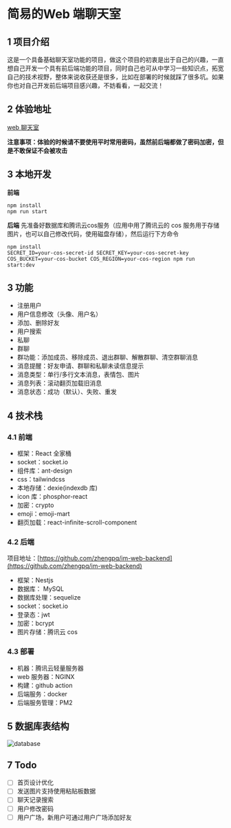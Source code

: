 # 简易的Web 端聊天室

## 1 项目介绍
这是一个具备基础聊天室功能的项目，做这个项目的初衷是出于自己的兴趣，一直想自己开发一个具有前后端功能的项目，同时自己也可从中学习一些知识点，拓宽自己的技术视野，整体来说收获还是很多，比如在部署的时候就踩了很多坑。如果你也对自己开发前后端项目感兴趣，不妨看看，一起交流！

## 2 体验地址

[web 聊天室](https://zhengpq.com/)

**注意事项：体验的时候请不要使用平时常用密码，虽然前后端都做了密码加密，但是不敢保证不会被攻击**

## 3 本地开发

**前端**
```
npm install
npm run start
```

**后端**
先准备好数据库和腾讯云cos服务（应用中用了腾讯云的 cos 服务用于存储图片，也可以自己修改代码，使用磁盘存储），然后运行下方命令
```
npm install
SECRET_ID=your-cos-secret-id SECRET_KEY=your-cos-secret-key COS_BUCKET=your-cos-bucket COS_REGION=your-cos-region npm run start:dev
```

## 3 功能
- 注册用户
- 用户信息修改（头像、用户名）
- 添加、删除好友
- 用户搜索
- 私聊
- 群聊
- 群功能：添加成员、移除成员、退出群聊、解散群聊、清空群聊消息
- 消息提醒：好友申请、群聊和私聊未读信息提示
- 消息类型：单行/多行文本消息，表情包、图片
- 消息列表：滚动翻页加载旧消息
- 消息状态：成功（默认）、失败、重发

## 4 技术栈

### 4.1 前端

- 框架：React 全家桶
- socket：socket.io
- 组件库：ant-design
- css：tailwindcss
- 本地存储：dexie(indexdb 库)
- icon 库：phosphor-react
- 加密：crypto
- emoji：emoji-mart
- 翻页加载：react-infinite-scroll-component

### 4.2 后端
项目地址：[https://github.com/zhengpq/im-web-backend](https://github.com/zhengpq/im-web-backend)

- 框架：Nestjs
- 数据库： MySQL
- 数据库处理：sequelize
- socket：socket.io
- 登录态：jwt
- 加密：bcrypt
- 图片存储：腾讯云 cos

### 4.3 部署
- 机器：腾讯云轻量服务器
- web 服务器：NGINX
- 构建：github action
- 后端服务：docker
- 后端服务管理：PM2

## 5 数据库表结构

![database](https://im-web-1323590293.cos.ap-guangzhou.myqcloud.com/database.jpg)


## 7 Todo
- [ ] 首页设计优化
- [ ] 发送图片支持使用粘贴板数据
- [ ] 聊天记录搜索
- [ ] 用户修改密码
- [ ] 用户广场，新用户可通过用户广场添加好友
